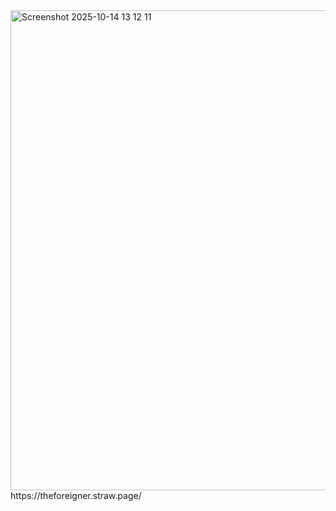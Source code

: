 <img width="1366" height="768" alt="Screenshot 2025-10-14 13 12 11" src="https://github.com/user-attachments/assets/df118950-3013-4241-a0d6-410dda76b54b" />
https://theforeigner.straw.page/
